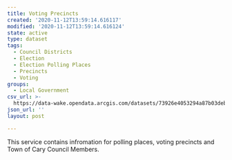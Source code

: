 ```yaml
---
title: Voting Precincts
created: '2020-11-12T13:59:14.616117'
modified: '2020-11-12T13:59:14.616124'
state: active
type: dataset
tags:
  - Council Districts
  - Election
  - Election Polling Places
  - Precincts
  - Voting
groups:
  - Local Government
csv_url: >-
  https://data-wake.opendata.arcgis.com/datasets/73926e4053294a87b03deb67a2c042c1_2.csv?outSR=%7B%22latestWkid%22%3A3857%2C%22wkid%22%3A102100%7D
json_url: ''
layout: post

---
```

This service contains infromation for polling places, voting precincts and Town of Cary Council Members.
